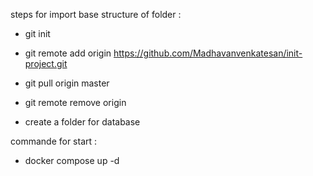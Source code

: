steps for import base structure of folder :

- git init
- git remote add origin https://github.com/Madhavanvenkatesan/init-project.git
- git pull origin master
- git remote remove origin

- create a folder for database

commande for start  :
- docker compose up -d

